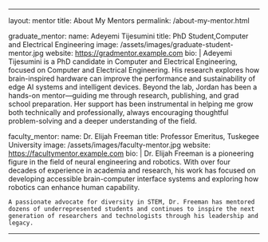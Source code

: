 ----
layout: mentor
title: About My Mentors
permalink: /about-my-mentor.html

graduate_mentor:
  name: Adeyemi Tijesumini
  title: PhD Student,Computer and Electrical Engineering
  image: /assets/images/graduate-student-mentor.jpg
  website: https://gradmentor.example.com
 bio: |
     Adeyemi Tijesumini is a PhD candidate in  Computer and Electrical Engineering, focused on  Computer and Electrical Engineering. His research explores how brain-inspired hardware can improve the performance and sustainability of edge AI systems and intelligent devices.
     Beyond the lab, Jordan has been a hands-on mentor—guiding me through research, publishing, and grad school preparation. Her support has been instrumental in helping me grow both technically and professionally, always encouraging thoughtful problem-solving and a deeper understanding of the field.

faculty_mentor:
  name: Dr. Elijah Freeman
  title: Professor Emeritus, Tuskegee University
  image: /assets/images/faculty-mentor.jpg
  website: https://facultymentor.example.com
  bio: |
    Dr. Elijah Freeman is a pioneering figure in the field of neural engineering and robotics. With over four decades of experience in academia and research, his work has focused on developing accessible brain-computer interface systems and exploring how robotics can enhance human capability.
    
    A passionate advocate for diversity in STEM, Dr. Freeman has mentored dozens of underrepresented students and continues to inspire the next generation of researchers and technologists through his leadership and legacy.

---
